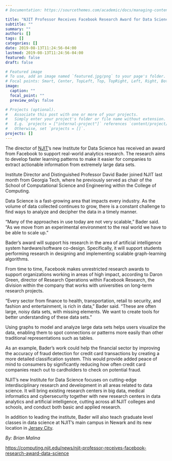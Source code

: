 ```yaml
---
# Documentation: https://sourcethemes.com/academic/docs/managing-content/

title: "NJIT Professor Receives Facebook Research Award for Data Science"
subtitle: ""
summary: ""
authors: []
tags: []
categories: []
date: 2019-08-13T11:24:56-04:00
lastmod: 2019-08-13T11:24:56-04:00
featured: false
draft: false

# Featured image
# To use, add an image named `featured.jpg/png` to your page's folder.
# Focal points: Smart, Center, TopLeft, Top, TopRight, Left, Right, BottomLeft, Bottom, BottomRight.
image:
  caption: ""
  focal_point: ""
  preview_only: false

# Projects (optional).
#   Associate this post with one or more of your projects.
#   Simply enter your project's folder or file name without extension.
#   E.g. `projects = ["internal-project"]` references `content/project/deep-learning/index.md`.
#   Otherwise, set `projects = []`.
projects: []
---
```


The director of [NJIT](http://www.njit.edu/)’s new Institute for Data Science has received an award from Facebook to support real-world analytics research. The research aims to develop faster learning patterns to make it easier for companies to extract actionable information from extremely large data sets.

Institute Director and Distinguished Professor David Bader joined NJIT last month from Georgia Tech, where he previously served as chair of the School of Computational Science and Engineering within the College of Computing.

Data Science is a fast-growing area that impacts every industry. As the volume of data collected continues to grow, there is a constant challenge to find ways to analyze and decipher the data in a timely manner.

“Many of the approaches in use today are not very scalable,” Bader said. “As we move from an experimental environment to the real world we have to be able to scale up.”

Bader’s award will support his research in the area of artificial intelligence system hardware/software co-design. Specifically, it will support students performing research in designing and implementing scalable graph-learning algorithms. 

From time to time, Facebook makes unrestricted research awards to support organizations working in areas of high impact, according to Daron Green, director of Research Operations within Facebook Research, the division within the company that works with universities on long-term research projects. 

“Every sector from finance to health, transportation, retail to security, and fashion and entertainment, is rich in data,” Bader said. “These are often large, noisy data sets, with missing elements. We want to create tools for better understanding of these data sets.”

Using graphs to model and analyze large data sets helps users visualize the data, enabling them to spot connections or patterns more easily than other traditional representations such as tables. 

As an example, Bader’s work could help the financial sector by improving the accuracy of fraud detection for credit card transactions by creating a more detailed classification system. This would provide added peace of mind to consumers by significantly reducing how often credit card companies reach out to cardholders to check on potential fraud. 

NJIT’s new Institute for Data Science focuses on cutting-edge interdisciplinary research and development in all areas related to data science. It will bring existing research centers in big data, medical informatics and cybersecurity together with new research centers in data analytics and artificial intelligence, cutting across all NJIT colleges and schools, and conduct both basic and applied research.

In addition to leading the institute, Bader will also teach graduate level classes in data science at NJIT’s main campus in Newark and its new location in [Jersey City](https://computing.njit.edu/njit-expands-jersey-city).

*By: Brian Malina*

https://computing.njit.edu/news/njit-professor-receives-facebook-research-award-data-science